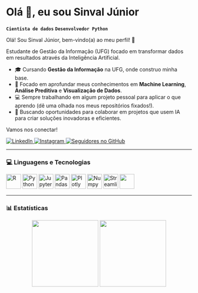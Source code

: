 # Olá 👋, eu sou Sinval Júnior

**`Cientista de dados`**  **`Desenvolvedor Python`**

<p align="left">
  Olá! Sou Sinval Júnior, bem-vindo(a) ao meu perfil! 👋
  
  Estudante de Gestão da Informação (UFG) focado em transformar dados em resultados através da Inteligência Artificial.
  
  * 🎓 Cursando **Gestão da Informação** na UFG, onde construo minha base.
  * 🧠 Focado em aprofundar meus conhecimentos em **Machine Learning**, **Análise Preditiva** e **Visualização de Dados**.
  * 💻 Sempre trabalhando em algum projeto pessoal para aplicar o que aprendo (dê uma olhada nos meus repositórios fixados!).
  * 🚀 Buscando oportunidades para colaborar em projetos que usem IA para criar soluções inovadoras e eficientes.
  
  Vamos nos conectar!
</p>

<p align="left">
  <a href="https://www.linkedin.com/in/sinval-luiz-de-lima-júnior-0511b7232" target="_blank">
    <img src="https://img.shields.io/badge/LinkedIn-0077B5?style=for-the-badge&logo=linkedin&logoColor=white" alt="LinkedIn">
  </a>
  <a href="https://instagram.com/sinvalluizjunior?igsh=MWhtZXBzMzFlcmV5Ng==" target="_blank">
    <img src="https://img.shields.io/badge/Instagram-E4405F?style=for-the-badge&logo=instagram&logoColor=white" alt="Instagram">
  </a>
  <a href="https://github.com/sinval-jr" target="_blank">
    <img src="https://img.shields.io/github/followers/sinval-jr?style=for-the-badge&logo=github&label=SEGUIDORES" alt="Seguidores no GitHub">
  </a>
</p>

---

### 💻 Linguagens e Tecnologias

<p align="left">
  <a target="_blank"> <img src="https://cdn.jsdelivr.net/gh/devicons/devicon@latest/icons/r/r-original.svg"  alt="R" width="40" height="40"/>
  <a target="_blank"> <img src="https://cdn.jsdelivr.net/gh/devicons/devicon@latest/icons/python/python-original.svg" alt="Python" width="40" height="40"/>
  <a target="_blank"> <img src="https://cdn.jsdelivr.net/gh/devicons/devicon@latest/icons/jupyter/jupyter-original-wordmark.svg" alt="Jupyter" width="40" height="40"/>
  <a target="_blank"> <img src="https://cdn.jsdelivr.net/gh/devicons/devicon@latest/icons/pandas/pandas-original-wordmark.svg" alt="Pandas" width="40" height="40"/>
  <a target="_blank"> <img src="https://cdn.jsdelivr.net/gh/devicons/devicon@latest/icons/plotly/plotly-original-wordmark.svg" alt="Plotly" width="40" height="40"/>
  <a target="_blank"> <img src="https://cdn.jsdelivr.net/gh/devicons/devicon@latest/icons/numpy/numpy-original.svg" alt="Numpy" width="40" height="40"/>
  <a target="_blank"> <img src="https://cdn.jsdelivr.net/gh/devicons/devicon@latest/icons/streamlit/streamlit-original.svg" alt="Streamlit" width="40" height="40"/>
  <a target="_blank"> <img src="https://cdn.jsdelivr.net/gh/devicons/devicon@latest/icons/tensorflow/tensorflow-original.svg" width="40" height="40"/>
</p>

---

### 📊 Estatísticas

<p align="center">
  <img height="180em" src="https://github-readme-stats.vercel.app/api?username=sinval-jr&show_icons=true&theme=tokyonight&include_all_commits=true&count_private=true"/>
  <img height="180em" src="https://github-readme-stats.vercel.app/api/top-langs/?username=sinval-jr&layout=compact&langs_count=7&theme=tokyonight"/>
</p>
